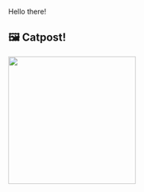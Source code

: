 Hello there!



## 🖼️ Catpost!

<sub>
    <img src="https://cdn2.thecatapi.com/images/MTU1OTA2MA.jpg" height="256">
</sub>

